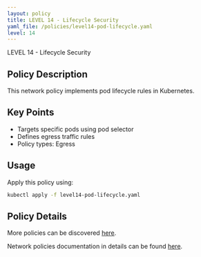 ```yaml
---
layout: policy
title: LEVEL 14 - Lifecycle Security
yaml_file: /policies/level14-pod-lifecycle.yaml
level: 14
---
```


LEVEL 14 - Lifecycle Security

## Policy Description

This network policy implements pod lifecycle rules in Kubernetes.

## Key Points

- Targets specific pods using pod selector
- Defines egress traffic rules
- Policy types: Egress

## Usage

Apply this policy using:
```bash
kubectl apply -f level14-pod-lifecycle.yaml
```

## Policy Details

More policies can be discovered [here](/k8s-network-policies/).

Network policies documentation in details can be found [here](https://kubernetes.io/docs/concepts/services-networking/network-policies/).
